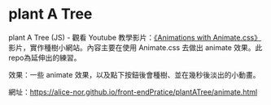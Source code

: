 # plant A Tree
 plant A Tree (JS) - 觀看 Youtube 教學影片：[《Animations with Animate.css》](https://www.youtube.com/watch?v=FYtCTt7sKwY) 影片，實作種樹小網站。內容主要在使用 Animate.css 去做出 animate 效果。此repo為延伸出的練習。
 
 效果：一些 animate 效果，以及點下按鈕後會種樹、並在幾秒後淡出的小動畫。
 
 網址：https://alice-nor.github.io/front-endPratice/plantATree/animate.html
 
